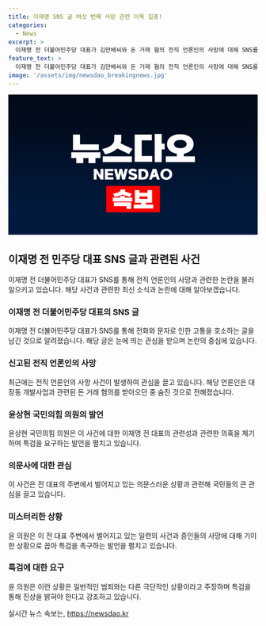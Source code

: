 ```yaml
---
title: 이재명 SNS 글 여섯 번째 사망 관련 이목 집중!
categories:
  - News
excerpt: >
  이재명 전 더불어민주당 대표가 김만배씨와 돈 거래 혐의 전직 언론인의 사망에 대해 SNS를 통해 전화, 문자 그만 좀…시도 때도 없는 문자, 전화는 응원·격려가 아니라 고통을 주는 것이라며 전화번호를 바꿔야 할 것으로 보인다. 해당 글은 화제를 모으며, 관련된 수사와 사망에 대한 논란이 계속되고 있다. 또한 국민의힘 의원은 이를 통해 이전 대표의 주변에서 벌어지는 의문사에 대해 특검을 요구하며, 이 모든 사건이 일반적인 수준을 뛰어넘는 미스터리한 상황이라고 주장했다. 함께 혐의에 대한 자신의 부인과 관련하여 조사를 받았던 전직 언론인의 사망에 대한 수사도 진행 중이다.
feature_text: >
  이재명 전 더불어민주당 대표가 김만배씨와 돈 거래 혐의 전직 언론인의 사망에 대해 SNS를 통해 전화, 문자 그만 좀…시도 때도 없는 문자, 전화는 응원·격려가 아니라 고통을 주는 것이라며 전화번호를 바꿔야 할 것으로 보인다. 해당 글은 화제를 모으며, 관련된 수사와 사망에 대한 논란이 계속되고 있다. 또한 국민의힘 의원은 이를 통해 이전 대표의 주변에서 벌어지는 의문사에 대해 특검을 요구하며, 이 모든 사건이 일반적인 수준을 뛰어넘는 미스터리한 상황이라고 주장했다. 함께 혐의에 대한 자신의 부인과 관련하여 조사를 받았던 전직 언론인의 사망에 대한 수사도 진행 중이다.
image: '/assets/img/newsdao_breakingnews.jpg'
---
```


<p><img src="/assets/img/newsdao_breakingnews.jpg" alt="implanttips 속보" /></p>

<h2 data-ke-size="size26">이재명 전 민주당 대표 SNS 글과 관련된 사건</h2>

<p data-ke-size="size16">이재명 전 더불어민주당 대표가 SNS를 통해 전직 언론인의 사망과 관련한 논란을 불러일으키고 있습니다. 해당 사건과 관련한 최신 소식과 논란에 대해 알아보겠습니다.</p>

<h3>이재명 전 더불어민주당 대표의 SNS 글</h3>

<p data-ke-size="size16">이재명 전 더불어민주당 대표가 SNS를 통해 전화와 문자로 인한 고통을 호소하는 글을 남긴 것으로 알려졌습니다. 해당 글은 눈에 띄는 관심을 받으며 논란의 중심에 있습니다.</p>

<h3>신고된 전직 언론인의 사망</h3>

<p data-ke-size="size16">최근에는 전직 언론인의 사망 사건이 발생하여 관심을 끌고 있습니다. 해당 언론인은 대장동 개발사업과 관련된 돈 거래 혐의를 받아오던 중 숨진 것으로 전해졌습니다.</p>

<h3>윤상현 국민의힘 의원의 발언</h3>

<p data-ke-size="size16">윤상현 국민의힘 의원은 이 사건에 대한 이재명 전 대표의 관련성과 관련한 의혹을 제기하며 특검을 요구하는 발언을 펼치고 있습니다.</p>

<h3>의문사에 대한 관심</h3>

<p data-ke-size="size16">이 사건은 전 대표의 주변에서 벌어지고 있는 의문스러운 상황과 관련해 국민들의 큰 관심을 끌고 있습니다.</p>

<h3>미스터리한 상황</h3>

<p data-ke-size="size16">윤 의원은 이 전 대표 주변에서 벌어지고 있는 일련의 사건과 증인들의 사망에 대해 기이한 상황으로 꼽아 특검을 촉구하는 발언을 펼치고 있습니다.</p>

<h3>특검에 대한 요구</h3>

<p data-ke-size="size16">윤 의원은 이런 상황은 일반적인 범죄와는 다른 극단적인 상황이라고 주장하며 특검을 통해 진상을 밝혀야 한다고 강조하고 있습니다.</p>
실시간 뉴스 속보는, <a href="https://newsdao.kr" rel="dofollow">https://newsdao.kr</a>


